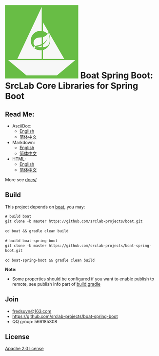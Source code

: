 # ![](logo.svg) Boat Spring Boot: SrcLab Core Libraries for Spring Boot

## Read Me:

- AsciiDoc:
  * [English](docs/README_en.adoc)
  * [简体中文](docs/README_zh.adoc)
- Markdown:
  * [English](docs/README_en.md)
  * [简体中文](docs/README_zh.md)
- HTML:
  * [English](docs/README_en.html)
  * [简体中文](docs/README_zh.html)

More see [docs/](docs/)

## Build

This project depends on [boat](https://github.com/srclab-projects/boat), you may:

```shell
# build boat
git clone -b master https://github.com/srclab-projects/boat.git

cd boat && gradle clean build

# build boat-spring-boot
git clone -b master https://github.com/srclab-projects/boat-spring-boot.git

cd boat-spring-boot && gradle clean build
```

**Note:**

* Some properties should be configured if you want to enable publish to remote, see publish info part
  of [build.gradle](build.gradle)

## Join

* fredsuvn@163.com
* https://github.com/srclab-projects/boat-spring-boot
* QQ group: 566185308

## License

[Apache 2.0 license][license]

[license]: https://www.apache.org/licenses/LICENSE-2.0.html